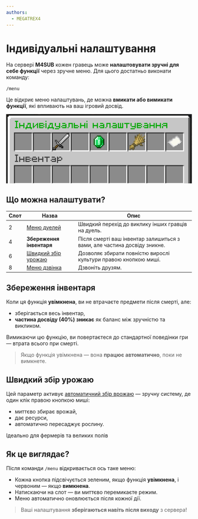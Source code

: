 ```yaml
---
authors:
  - MEGATREX4
---
```


# Індивідуальні налаштування

На сервері **M4SUB** кожен гравець може **налаштовувати зручні для себе функції** через зручне меню. Для цього достатньо виконати команду:

```
/menu
```

Це відкриє меню налаштувань, де можна **вмикати або вимикати функції**, які впливають на ваш ігровий досвід.

<p align="center">
  <img src="../../../assets/player_menu.png" alt="Menu">
</p>

## Що можна налаштувати?

| Слот | Назва | Опис |
|------|-------|------|
| 2 | [Меню дуелей](./duelmenu) | Швидкий перехід до виклику інших гравців на дуель. |
| 4 | **Збереження інвентаря** | Після смерті ваш інвентар залишиться з вами, але частина досвіду зникне. |
| 6 | [Швидкий збір урожаю](./farm) | Дозволяє збирати повністю вирослі культури правою кнопкою миші. |
| 8 | [Меню дзвінка](./callmenu) | Дзвоніть друзям. |

<Clear/>

## Збереження інвентаря

Коли ця функція **увімкнена**, ви не втрачаєте предмети після смерті, але:

- зберігається весь інвентар,
- **частина досвіду (40%) зникає** як баланс між зручністю та викликом.

Вимикаючи цю функцію, ви повертаєтеся до стандартної поведінки гри — втрата всього при смерті.

> Якщо функція увімкнена — вона **працює автоматично**, поки не вимкнете.

## Швидкий збір урожаю

Цей параметр активує [автоматичний збір врожаю](./farm) — зручну систему, де один клік правою кнопкою миші:

- миттєво збирає врожай,
- дає ресурси,
- автоматично пересаджує рослину.

Ідеально для фермерів та великих полів

<Clear/>

## Як це виглядає?

Після команди `/menu` відкривається ось таке меню:



- Кожна кнопка підсвічується зеленим, якщо функція **увімкнена**, і червоним — якщо **вимкнена**.
- Натискаючи на слот — ви миттєво перемикаєте режим.
- Меню автоматично оновлюється після кожної дії.

> Ваші налаштування **зберігаються навіть після виходу** з сервера!
